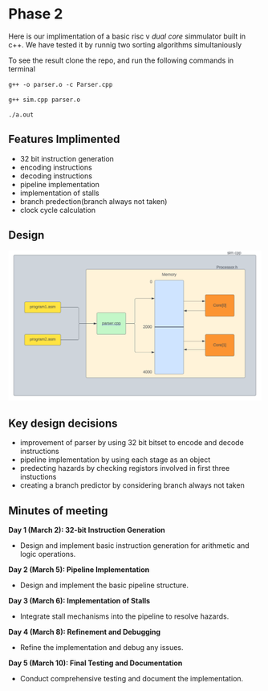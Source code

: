 # Phase 2
Here is our implimentation of a basic risc v  *dual core* simmulator built in c++. We have tested it by runnig two sorting algorithms simultaniously

To see the result clone the repo, and run the following commands in terminal
```console=
g++ -o parser.o -c Parser.cpp
```
```console=
g++ sim.cpp parser.o
```
```console=
./a.out
```
## Features Implimented

- 32 bit instruction generation
- encoding instructions
- decoding instructions
- pipeline implementation
- implementation of stalls
- branch predection(branch always not taken)
- clock cycle calculation

## Design
![alt text](image.png)

## Key design decisions

- improvement of parser by using 32 bit bitset to encode and decode instructions
- pipeline implementation by using each stage as an object
- predecting hazards by checking registors involved in first three instuctions
- creating a branch predictor by considering branch always not taken
  

## Minutes of meeting

**Day 1 (March 2): 32-bit Instruction Generation**
- Design and implement basic instruction generation for arithmetic and logic operations.

**Day 2 (March 5): Pipeline Implementation**
- Design and implement the basic pipeline structure.

**Day 3 (March 6): Implementation of Stalls**
- Integrate stall mechanisms into the pipeline to resolve hazards.

**Day 4 (March 8): Refinement and Debugging**
- Refine the implementation and debug any issues.

**Day 5 (March 10): Final Testing and Documentation**
- Conduct comprehensive testing and document the implementation.
